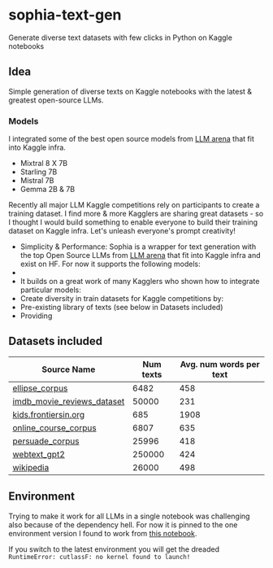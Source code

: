 # sophia-text-gen
Generate diverse text datasets with few clicks in Python on Kaggle notebooks

## Idea
Simple generation of diverse texts on Kaggle notebooks with the latest & greatest open-source LLMs.

### Models
I integrated some of the best open source models from [LLM arena](https://huggingface.co/spaces/lmsys/chatbot-arena-leaderboard) that fit into Kaggle infra.
- Mixtral 8 X 7B
- Starling 7B
- Mistral 7B
- Gemma 2B & 7B

Recently all major LLM Kaggle competitions rely on participants to create a training dataset. I find more & more Kagglers are sharing great datasets - so I thought I would build something to enable everyone to build their training dataset on Kaggle infra. Let's unleash everyone's prompt creativity!

- Simplicity & Performance: Sophia is a wrapper for text generation with the top Open Source LLMs from [LLM arena](https://huggingface.co/spaces/lmsys/chatbot-arena-leaderboard) that fit into Kaggle infra and exist on HF. For now it supports the following models:
-
- It builds on a great work of many Kagglers who shown how to integrate particular models:
- Create diversity in train datasets for Kaggle competitions by:
- Pre-existing library of texts (see below in Datasets included)
- Providing 

## Datasets included 

| Source Name                                                    | Num texts | Avg. num words per text |
|----------------------------------------------------------------|-----------|--------------------|
| [ellipse_corpus](https://github.com/scrosseye/ELLIPSE-Corpus)  | 6482      | 458       |
| [imdb_movie_reviews_dataset](https://www.kaggle.com/datasets/lakshmi25npathi/imdb-dataset-of-50k-movie-reviews) | 50000     | 231         |
| [kids.frontiersin.org](https://www.frontiersin.org/about/open-access) | 685       | 1908     |
| [online_course_corpus](https://www.kaggle.com/competitions/pii-detection-removal-from-educational-data/data) | 6807      | 635         |
| [persuade_corpus](https://github.com/scrosseye/persuade_corpus_2.0) | 25996     | 418      |
| [webtext_gpt2](https://github.com/openai/gpt-2-output-dataset) | 250000    | 424        |
| [wikipedia](https://www.kaggle.com/datasets/jjinho/wikipedia-20230701) | 26000     | 498        |

## Environment
Trying to make it work for all LLMs in a single notebook was challenging also because of the dependency hell. For now it is pinned to the one environment version I found to work from [this notebook](https://www.kaggle.com/code/paultimothymooney/how-to-use-mistral-from-kaggle-models). 

If you switch to the latest environment you will get the dreaded
`RuntimeError: cutlassF: no kernel found to launch!`
